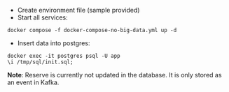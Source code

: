 - Create environment file (sample provided)
- Start all services:
```
docker compose -f docker-compose-no-big-data.yml up -d
```
- Insert data into postgres:
```
docker exec -it postgres psql -U app
\i /tmp/sql/init.sql;
```
**Note**: Reserve is currently not updated in the database. It is only stored as an event in Kafka.
